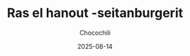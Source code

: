 ---
title: "Ras el hanout -seitanburgerit"
image: "https://vegaanibotti.lauravuo.me/2025/08/2025-08-14_small.png"
date: 2025-08-14
receipt_url: "https://chocochili.net/2020/04/ras-el-hanout-seitanburgerit/"
author: "Chocochili"
---